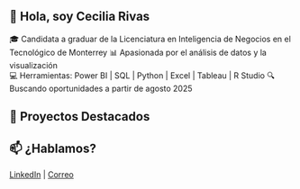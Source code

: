 ## 👋 Hola, soy Cecilia Rivas
🎓 Candidata a graduar de la Licenciatura en Inteligencia de Negocios en el Tecnológico de Monterrey
📊 Apasionada por el análisis de datos y la visualización  
💻 Herramientas: Power BI | SQL | Python | Excel | Tableau | R Studio
🔍 Buscando oportunidades a partir de agosto 2025 

## 🚀 Proyectos Destacados



## 📫 ¿Hablamos?
[LinkedIn](https://www.linkedin.com/in/cecilia-rivas-gonz%C3%A1lez-140b85220/) | [Correo](ceciliarivas0421@gmail.com)
